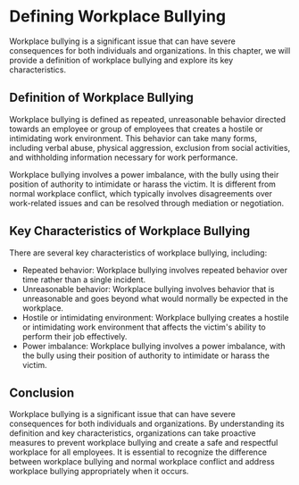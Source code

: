 # Defining Workplace Bullying

Workplace bullying is a significant issue that can have severe consequences for both individuals and organizations. In this chapter, we will provide a definition of workplace bullying and explore its key characteristics.

Definition of Workplace Bullying
--------------------------------

Workplace bullying is defined as repeated, unreasonable behavior directed towards an employee or group of employees that creates a hostile or intimidating work environment. This behavior can take many forms, including verbal abuse, physical aggression, exclusion from social activities, and withholding information necessary for work performance.

Workplace bullying involves a power imbalance, with the bully using their position of authority to intimidate or harass the victim. It is different from normal workplace conflict, which typically involves disagreements over work-related issues and can be resolved through mediation or negotiation.

Key Characteristics of Workplace Bullying
-----------------------------------------

There are several key characteristics of workplace bullying, including:

* Repeated behavior: Workplace bullying involves repeated behavior over time rather than a single incident.
* Unreasonable behavior: Workplace bullying involves behavior that is unreasonable and goes beyond what would normally be expected in the workplace.
* Hostile or intimidating environment: Workplace bullying creates a hostile or intimidating work environment that affects the victim's ability to perform their job effectively.
* Power imbalance: Workplace bullying involves a power imbalance, with the bully using their position of authority to intimidate or harass the victim.

Conclusion
----------

Workplace bullying is a significant issue that can have severe consequences for both individuals and organizations. By understanding its definition and key characteristics, organizations can take proactive measures to prevent workplace bullying and create a safe and respectful workplace for all employees. It is essential to recognize the difference between workplace bullying and normal workplace conflict and address workplace bullying appropriately when it occurs.
